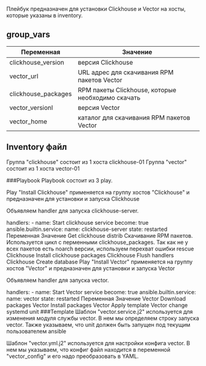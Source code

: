 Плейбук предназначен для установки Clickhouse и Vector на хосты, которые указаны в inventory.

## group_vars
| Переменная  | Значение |
| ------------- | ------------- |
| clickhouse_version  | версия Clickhouse  |
| vector_url  | URL адрес для скачивания RPM пакетов Vector  |
| clickhouse_packages  | RPM пакеты Clickhouse, которые необходимо скачать  |
| vector_versionl  | версия Vector  |
| vector_home  | каталог для скачивания RPM пакетов Vector |

## Inventory файл
Группа "clickhouse" состоит из 1 хоста clickhouse-01 Группа "vector" состоит из 1 хоста vector-01

###Playbook Playbook состоит из 3 play.

Play "Install Clickhouse" применяется на группу хостов "Clickhouse" и предназначен для установки и запуска Clickhouse

Объявляем handler для запуска clickhouse-server.

handlers:
    - name: Start clickhouse service
      become: true
      ansible.builtin.service:
        name: clickhouse-server
        state: restarted
Переменная	Значение
Get clickhouse distrib	Скачивание RPM пакетов. Используется цикл с перменными clickhouse_packages. Так как не у всех пакетов есть noarch версии, используем перехват ошибки rescue
Clickhouse	Install clickhouse packages
Clickhouse	Flush handlers
Clickhouse	Create database
Play "Install Vector" применяется на группу хостов "Vector" и предназначен для установки и запуска Vector

Объявляем handler для запуска vector.

 handlers:
    - name: Start Vector service
      become: true
      ansible.builtin.service:
        name: vector
        state: restarted
Переменная	Значение
Vector	Download packages
Vector	Install packages
Vector	Apply template
Vector	change systemd unit
###Template Шаблон "vector.service.j2" используется для изменения модуля службы vector. В нем мы определяем строку запуска vector. Также указываем, что unit должен быть запущен под текущим пользователем ansible

Шаблон "vector.yml.j2" используется для настройки конфига vector. В нем мы указываем, что конфиг файл находится в переменной "vector_config" и его надо преобразовать в YAML.
